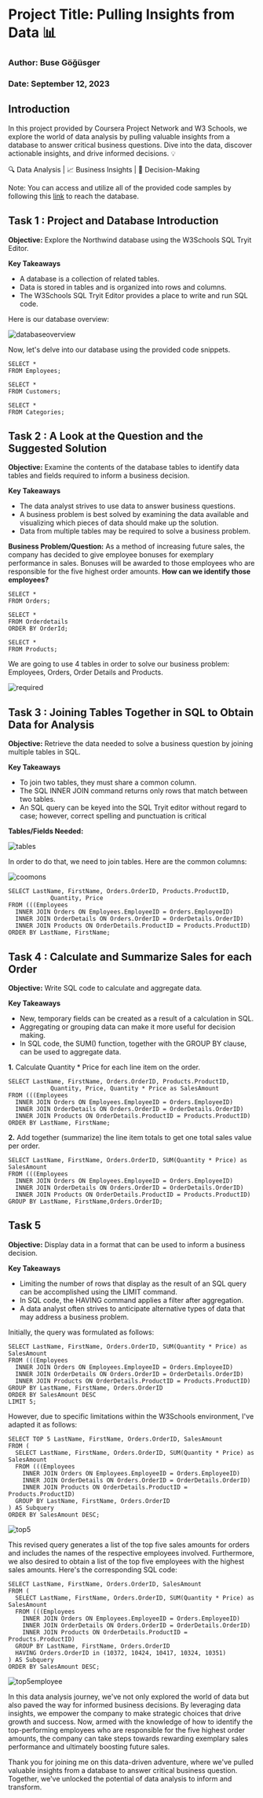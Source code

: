 # Project Title: Pulling Insights from Data 📊
### Author: Buse Göğüsger
### Date: September 12, 2023

## **Introduction**

In this project provided by Coursera Project Network and W3 Schools, we explore the world of data analysis by pulling valuable insights from a database to answer critical business questions. Dive into the data, discover actionable insights, and drive informed decisions. 💡

🔍 Data Analysis | 📈 Business Insights | 🚀 Decision-Making

Note: You can access and utilize all of the provided code samples by following this [link](https://coursera.w3schools.com/sql/trysql.asp?filename=trysql_select_all) to reach the database.

## **Task 1 : Project and Database Introduction**

**Objective:** Explore the Northwind database using the W3Schools SQL Tryit Editor.

**Key Takeaways**

- A database is a collection of related tables.
- Data is stored in tables and is organized into rows and columns.
- The W3Schools SQL Tryit Editor provides a place to write and run SQL code. 

Here is our database overview:

![databaseoverview](https://github.com/BuseGogusger/data_analysis_with_SQL-inform_a_business_decision/assets/135744125/31b721bc-d7bc-4b75-8c9a-d842a0f71685)

Now, let's delve into our database using the provided code snippets.

```
SELECT *
FROM Employees;

SELECT *
FROM Customers;

SELECT *
FROM Categories;
```

## **Task 2 : A Look at the Question and the Suggested Solution**

**Objective:** Examine the contents of the database tables to identify data tables and fields required to inform a business decision.

**Key Takeaways**

- The data analyst strives to use data to answer business questions.
- A business problem is best solved by examining the data available and visualizing which pieces of data should make up the solution.
- Data from multiple tables may be required to solve a business problem.

**Business Problem/Question:**  As a method of increasing future sales, the company has decided to give employee bonuses for exemplary performance in sales. Bonuses will be awarded to those employees who are responsible for the five highest order amounts.
**How can we identify those employees?**

```
SELECT *
FROM Orders;

SELECT *
FROM Orderdetails
ORDER BY OrderId;

SELECT *
FROM Products;
```

We are going to use 4 tables in order to solve our business problem: Employees, Orders, Order Details and  Products.

![required](https://github.com/BuseGogusger/data_analysis_with_SQL-inform_a_business_decision/assets/135744125/746d5184-a157-456a-9086-63efb7ce4d41)

## **Task 3 : Joining Tables Together in SQL to Obtain Data for Analysis**

**Objective:** Retrieve the data needed to solve a business question by joining multiple tables in SQL.

**Key Takeaways**

- To join two tables, they must share a common column.
- The SQL INNER JOIN command returns only rows that match between two tables.
- An SQL query can be keyed into the SQL Tryit editor without regard to case; however, correct spelling and punctuation is critical

**Tables/Fields Needed:**

![tables](https://github.com/BuseGogusger/data_analysis_with_SQL-inform_a_business_decision/assets/135744125/854e51fe-0329-4df9-8f29-4cd4a7578f1a)

In order to do that, we need to join tables. Here are the common columns:

![coomons](https://github.com/BuseGogusger/data_analysis_with_SQL-inform_a_business_decision/assets/135744125/8ec349e5-1966-4069-9da8-e5ea9be103dc)

```
SELECT LastName, FirstName, Orders.OrderID, Products.ProductID,
            Quantity, Price
FROM (((Employees
  INNER JOIN Orders ON Employees.EmployeeID = Orders.EmployeeID)
  INNER JOIN OrderDetails ON Orders.OrderID = OrderDetails.OrderID)
  INNER JOIN Products ON OrderDetails.ProductID = Products.ProductID)
ORDER BY LastName, FirstName;

```
## **Task 4 : Calculate and Summarize Sales for each Order**

**Objective:** Write SQL code to calculate and aggregate data.

**Key Takeaways**

- New, temporary fields can be created as a result of a calculation in SQL.
- Aggregating or grouping data can make it more useful for decision making.
- In SQL code, the SUM() function, together with the GROUP BY clause, can be used to aggregate data.

**1.** Calculate Quantity * Price for each line item on the order.

```
SELECT LastName, FirstName, Orders.OrderID, Products.ProductID,
        	Quantity, Price, Quantity * Price as SalesAmount
FROM (((Employees
  INNER JOIN Orders ON Employees.EmployeeID = Orders.EmployeeID)
  INNER JOIN OrderDetails ON Orders.OrderID = OrderDetails.OrderID)
  INNER JOIN Products ON OrderDetails.ProductID = Products.ProductID)
ORDER BY LastName, FirstName;
```

**2.** Add together (summarize) the line item totals to get one total sales value per order.

```
SELECT LastName, FirstName, Orders.OrderID, SUM(Quantity * Price) as SalesAmount
FROM (((Employees
  INNER JOIN Orders ON Employees.EmployeeID = Orders.EmployeeID)
  INNER JOIN OrderDetails ON Orders.OrderID = OrderDetails.OrderID)
  INNER JOIN Products ON OrderDetails.ProductID = Products.ProductID)
GROUP BY LastName, FirstName,Orders.OrderID;
```

## **Task 5**

**Objective:** Display data in a format that can be used to inform a business decision.

**Key Takeaways**

- Limiting the number of rows that display as the result of an SQL query can be accomplished using the LIMIT command.
- In SQL code, the HAVING command applies a filter after aggregation.
- A data analyst often strives to anticipate alternative types of data that may address a business problem.

Initially, the query was formulated as follows:

```
SELECT LastName, FirstName, Orders.OrderID, SUM(Quantity * Price) as SalesAmount
FROM (((Employees
  INNER JOIN Orders ON Employees.EmployeeID = Orders.EmployeeID)
  INNER JOIN OrderDetails ON Orders.OrderID = OrderDetails.OrderID)
  INNER JOIN Products ON OrderDetails.ProductID = Products.ProductID)
GROUP BY LastName, FirstName, Orders.OrderID
ORDER BY SalesAmount DESC
LIMIT 5;

```

However, due to specific limitations within the W3Schools environment, I've adapted it as follows:

```
SELECT TOP 5 LastName, FirstName, Orders.OrderID, SalesAmount
FROM (
  SELECT LastName, FirstName, Orders.OrderID, SUM(Quantity * Price) as SalesAmount
  FROM (((Employees
	INNER JOIN Orders ON Employees.EmployeeID = Orders.EmployeeID)
	INNER JOIN OrderDetails ON Orders.OrderID = OrderDetails.OrderID)
	INNER JOIN Products ON OrderDetails.ProductID = Products.ProductID)
  GROUP BY LastName, FirstName, Orders.OrderID
) AS Subquery
ORDER BY SalesAmount DESC;
```
![top5](https://github.com/BuseGogusger/data_analysis_with_SQL-inform_a_business_decision/assets/135744125/dba13da0-d662-48d6-b2c2-98d3efb39c19)

This revised query generates a list of the top five sales amounts for orders and includes the names of the respective employees involved. Furthermore, we also desired to obtain a list of the top five employees with the highest sales amounts. Here's the corresponding SQL code:

```
SELECT LastName, FirstName, Orders.OrderID, SalesAmount
FROM (
  SELECT LastName, FirstName, Orders.OrderID, SUM(Quantity * Price) as SalesAmount
  FROM (((Employees
	INNER JOIN Orders ON Employees.EmployeeID = Orders.EmployeeID)
	INNER JOIN OrderDetails ON Orders.OrderID = OrderDetails.OrderID)
	INNER JOIN Products ON OrderDetails.ProductID = Products.ProductID)
  GROUP BY LastName, FirstName, Orders.OrderID
  HAVING Orders.OrderID in (10372, 10424, 10417, 10324, 10351)
) AS Subquery
ORDER BY SalesAmount DESC;
```
![top5employee](https://github.com/BuseGogusger/data_analysis_with_SQL-inform_a_business_decision/assets/135744125/a5a87ba8-4330-4d3a-8c1d-bed384978586)

In this data analysis journey, we've not only explored the world of data but also paved the way for informed business decisions. By leveraging data insights, we empower the company to make strategic choices that drive growth and success. Now, armed with the knowledge of how to identify the top-performing employees who are responsible for the five highest order amounts, the company can take steps towards rewarding exemplary sales performance and ultimately boosting future sales.

Thank you for joining me on this data-driven adventure, where we've pulled valuable insights from a database to answer critical business question. Together, we've unlocked the potential of data analysis to inform and transform.


